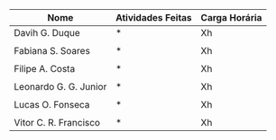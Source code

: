 | Nome  | Atividades Feitas | Carga Horária |
|-------|-------|---------------|
| Davih G. Duque | * | Xh |
||||
| Fabiana S. Soares| * | Xh |
||||
| Filipe A. Costa | * | Xh |
||||
| Leonardo G. G. Junior | * | Xh |
||||
| Lucas O. Fonseca | * | Xh |
||||
| Vitor C. R. Francisco | * | Xh |
